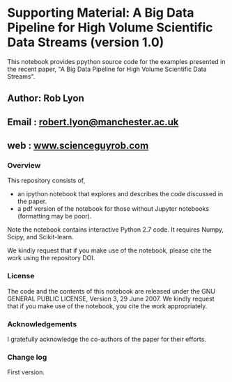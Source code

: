 # Supporting Material: A Big Data Pipeline for High Volume Scientific Data Streams (version 1.0)

This notebook provides ppython source code for the examples presented in the recent paper, "A Big Data Pipeline for High Volume Scientific Data Streams".

## Author: Rob Lyon
## Email : robert.lyon@manchester.ac.uk
## web   : www.scienceguyrob.com

### Overview
This repository consists of, 

* an ipython notebook that explores and describes the code discussed in the paper.
* a pdf version of the notebook for those without Jupyter notebooks (formatting may be poor).

Note the notebook contains interactive Python 2.7 code. It requires Numpy, Scipy, and Scikit-learn.

We kindly request that if you make use of the notebook, please cite the work using the repository DOI.

### License
The code and the contents of this notebook are released under the GNU GENERAL PUBLIC LICENSE, Version 3, 29 June 2007. We kindly request that if you make use of the notebook, you cite the work appropriately.

### Acknowledgements
I gratefully acknowledge the co-authors of the paper for their efforts.

### Change log

First version.

